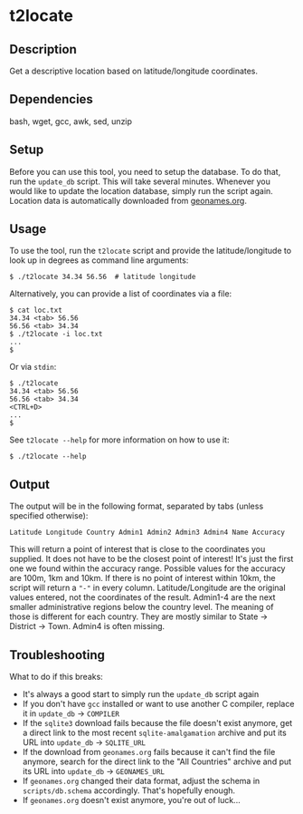 t2locate
========

Description
-----------

Get a descriptive location based on latitude/longitude coordinates.

Dependencies
------------

bash, wget, gcc, awk, sed, unzip

Setup
-----

Before you can use this tool, you need to setup the database. To do that, run
the `update_db` script. This will take several minutes. Whenever you would like
to update the location database, simply run the script again. Location data is
automatically downloaded from [geonames.org](http://download.geonames.org/export/dump/allCountries.zip).

Usage
-----

To use the tool, run the `t2locate` script and provide the latitude/longitude
to look up in degrees as command line arguments:

```
$ ./t2locate 34.34 56.56  # latitude longitude
```

Alternatively, you can provide a list of coordinates via a file:

```
$ cat loc.txt
34.34 <tab> 56.56
56.56 <tab> 34.34
$ ./t2locate -i loc.txt
...
$
```

Or via `stdin`:

```
$ ./t2locate
34.34 <tab> 56.56
56.56 <tab> 34.34
<CTRL+D>
...
$
```

See `t2locate --help` for more information on how to use it:

```
$ ./t2locate --help
```

Output
------

The output will be in the following format, separated by tabs (unless
specified otherwise):

```
Latitude Longitude Country Admin1 Admin2 Admin3 Admin4 Name Accuracy
```

This will return a point of interest that is close to the coordinates you
supplied. It does not have to be the closest point of interest! It's just
the first one we found within the accuracy range. Possible values for the
accuracy are 100m, 1km and 10km. If there is no point of interest within
10km, the script will return a `"-"` in every column. Latitude/Longitude
are the original values entered, not the coordinates of the result.
Admin1-4 are the next smaller administrative regions below the country
level. The meaning of those is different for each country. They are mostly
similar to State -> District -> Town. Admin4 is often missing.

Troubleshooting
---------------

What to do if this breaks:

 - It's always a good start to simply run the `update_db` script again
 - If you don't have `gcc` installed or want to use another C compiler,
   replace it in `update_db` -> `COMPILER`
 - If the `sqlite3` download fails because the file doesn't exist anymore,
   get a direct link to the most recent `sqlite-amalgamation` archive and
   put its URL into `update_db` -> `SQLITE_URL`
 - If the download from `geonames.org` fails because it can't find the file
   anymore, search for the direct link to the "All Countries" archive and put
   its URL into `update_db` -> `GEONAMES_URL`
 - If `geonames.org` changed their data format, adjust the schema in
   `scripts/db.schema` accordingly. That's hopefully enough.
 - If `geonames.org` doesn't exist anymore, you're out of luck...
